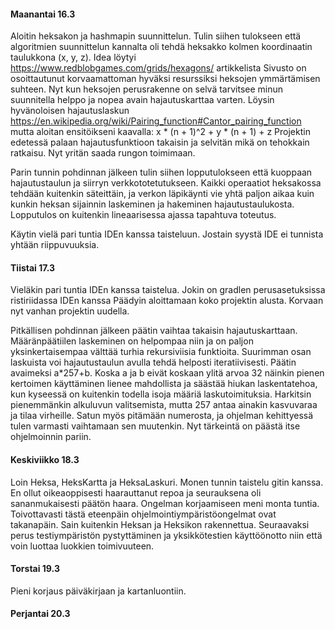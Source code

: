 #### Maanantai 16.3
Aloitin heksakon ja hashmapin suunnittelun. Tulin siihen tulokseen että algoritmien suunnittelun kannalta oli tehdä
heksakko kolmen koordinaatin taulukkona (x, y, z). Idea löytyi https://www.redblobgames.com/grids/hexagons/ artikkelista
Sivusto on osoittautunut korvaamattoman hyväksi resurssiksi heksojen ymmärtämisen suhteen. Nyt kun heksojen perusrakenne
on selvä tarvitsee minun suunnitella helppo ja nopea avain hajautuskarttaa varten. Löysin hyvänoloisen hajautuslaskun
https://en.wikipedia.org/wiki/Pairing_function#Cantor_pairing_function mutta aloitan ensitöikseni kaavalla:
x * (n + 1)^2 + y * (n + 1) + z Projektin edetessä palaan hajautusfunktioon takaisin ja selvitän mikä on tehokkain
ratkaisu. Nyt yritän saada rungon toimimaan.

Parin tunnin pohdinnan jälkeen tulin siihen lopputulokseen että kuoppaan hajautustaulun ja siirryn verkkototetutukseen.
Kaikki operaatiot heksakossa tehdään  kuitenkin säteittäin, ja verkon läpikäynti vie yhtä paljon aikaa kuin kunkin
heksan sijainnin laskeminen ja hakeminen hajautustaulukosta. Lopputulos on  kuitenkin lineaarisessa ajassa tapahtuva
toteutus.

Käytin vielä pari tuntia IDEn kanssa taisteluun. Jostain syystä IDE ei tunnista yhtään riippuvuuksia.

#### Tiistai 17.3
Vieläkin pari tuntia IDEn kanssa taistelua. Jokin on gradlen perusasetuksissa ristiriidassa IDEn kanssa
Päädyin aloittamaan koko projektin alusta. Korvaan nyt vanhan projektin uudella.

Pitkällisen pohdinnan jälkeen päätin vaihtaa takaisin hajautuskarttaan. Määränpäätiilen laskeminen on helpompaa niin
ja on paljon yksinkertaisempaa välttää turhia rekursiviisia funktioita. Suurimman osan laskuista voi hajautustaulun
avulla tehdä helposti iteratiivisesti. Päätin avaimeksi a*257+b. Koska a ja b eivät koskaan ylitä arvoa 32 näinkin
pienen kertoimen käyttäminen lienee mahdollista ja säästää hiukan laskentatehoa, kun kyseessä on kuitenkin todella isoja
määriä laskutoimituksia. Harkitsin pienemmänkin alkuluvun valitsemista, mutta 257 antaa ainakin kasvuvaraa ja
tilaa virheille. Satun myös pitämään numerosta, ja ohjelman kehittyessä tulen varmasti vaihtamaan sen muutenkin.
Nyt tärkeintä on päästä itse ohjelmoinnin pariin.

#### Keskiviikko 18.3
Loin Heksa, HeksKartta ja HeksaLaskuri. Monen tunnin taistelu gitin kanssa. En ollut oikeaoppisesti haarauttanut repoa
ja seurauksena oli sananmukaisesti päätön haara. Ongelman korjaamiseen meni monta tuntia. Toivottavasti tästä eteenpäin
ohjelmointiympäristöongelmat ovat takanapäin. Sain kuitenkin Heksan ja Heksikon rakennettua. Seuraavaksi perus
testiympäristön pystyttäminen ja yksikkötestien käyttöönotto niin että voin luottaa luokkien toimivuuteen.

#### Torstai 19.3
Pieni korjaus päiväkirjaan ja kartanluontiin.

#### Perjantai 20.3
